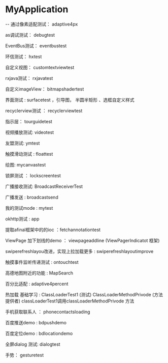 # MyApplication
--
通过像素适配测试： adaptive4px

as调试测试： debugtest

EventBus测试： eventbustest

环信测试： hxtest

自定义视图：  customtextviewtest

rxjava测试：  rxjavatest

自定义imageView：  bitmapshadertest

界面测试 : surfacetest ，引导图， 半圆半矩形 、选框自定义样式

recyclerview测试 ： recyclerviewtest

指示层： tourguidetest

视频播放测试: videotest

友盟测试:  ymtest

触摸滑动测试 : floattest

绘图: mycanvastest

锁屏测试 ： lockscreentest

广播接收测试: BroadcastReceiverTest

广播发送 : broadcastsend

我的测试mode : mytest

okhttp测试 : app

提取afinal框架中的的ioc ：fetchannotationtest

ViewPage 加下划线的demo  ：  viewpageaddline  (ViewPagerIndicatot 框架)

swiperefreshlayou改进，实现上拉加载更多 : swiperefreshlayoutimprove

触摸事件监听传递测试 :  ontouchtest

高德地图附近的功能 :  MapSearch

百分比适配  :  adaptive4percent

热加载  基础学习  : ClassLoaderTest1 (测试) ClassLoaderMethodPrivode  (方法提供者)   classLoaderTest1调用classLoaderMethodPrivode 方法

手机获取联系人 ： phonecontactsloading

百度推送demo : bdpushdemo

百度定位demo : bdlocationdemo

全屏dialog 测试:  dialogtest

手势： gesturetest

